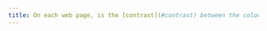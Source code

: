 ```yaml
---
title: On each web page, is the [contrast](#contrast) between the colour of the text and the colour of its background sufficiently high (excluding special cases)?
---
```

